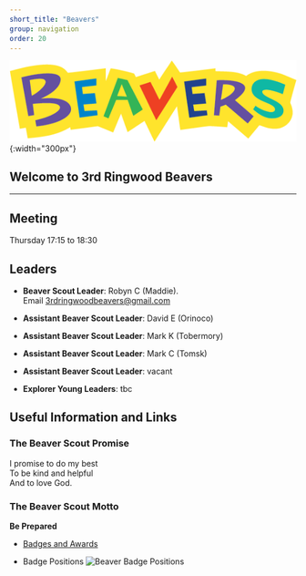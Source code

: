 ```yaml
---
short_title: "Beavers"
group: navigation
order: 20
---
```


![](/assets/img/scouts/Beaver_RGB_multi.png){:width="300px"}

## Welcome to 3rd Ringwood Beavers

---

## Meeting

Thursday 17:15 to 18:30

## Leaders

- **Beaver Scout Leader**: Robyn C (Maddie). Email <3rdringwoodbeavers@gmail.com>

* **Assistant Beaver Scout Leader**: David E (Orinoco)

* **Assistant Beaver Scout Leader**: Mark K (Tobermory)

* **Assistant Beaver Scout Leader**: Mark C (Tomsk)

* **Assistant Beaver Scout Leader**: vacant

* **Explorer Young Leaders**: tbc

## Useful Information and Links

### The Beaver Scout Promise

I promise to do my best  
 To be kind and helpful  
 And to love God.

### The Beaver Scout Motto

**Be Prepared**

- [Badges and Awards](http://scouts.org.uk/supportresources/search?cat=11,18 "Beaver Badges")

- Badge Positions
  ![Beaver Badge Positions](https://members.scouts.org.uk/documents/Beaver-Scout-Uniform_Beaver-Scout-Uniform.jpg)
